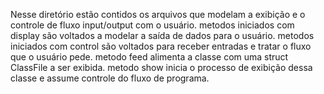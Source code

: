Nesse diretório estão contidos os arquivos que modelam a exibição e o controle de fluxo input/output com o usuário.
metodos iniciados com display são voltados a modelar a saída de dados para o usuário.
metodos iniciados com control são voltados para receber entradas e tratar o fluxo que o usuário pede.
metodo feed alimenta a classe com uma struct ClassFile a ser exibida.
metodo show inicia o processo de exibição dessa classe e assume controle do fluxo de programa.